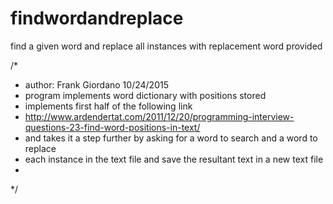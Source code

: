 # findwordandreplace
find a given word and replace all instances with replacement word provided

/*
 * author: Frank Giordano 10/24/2015
 * program implements word dictionary with positions stored
 * implements first half of the following link
 * http://www.ardendertat.com/2011/12/20/programming-interview-questions-23-find-word-positions-in-text/
 * and takes it a step further by asking for a word to search and a word to replace
 * each instance in the text file and save the resultant text in a new text file
 * 
 */

